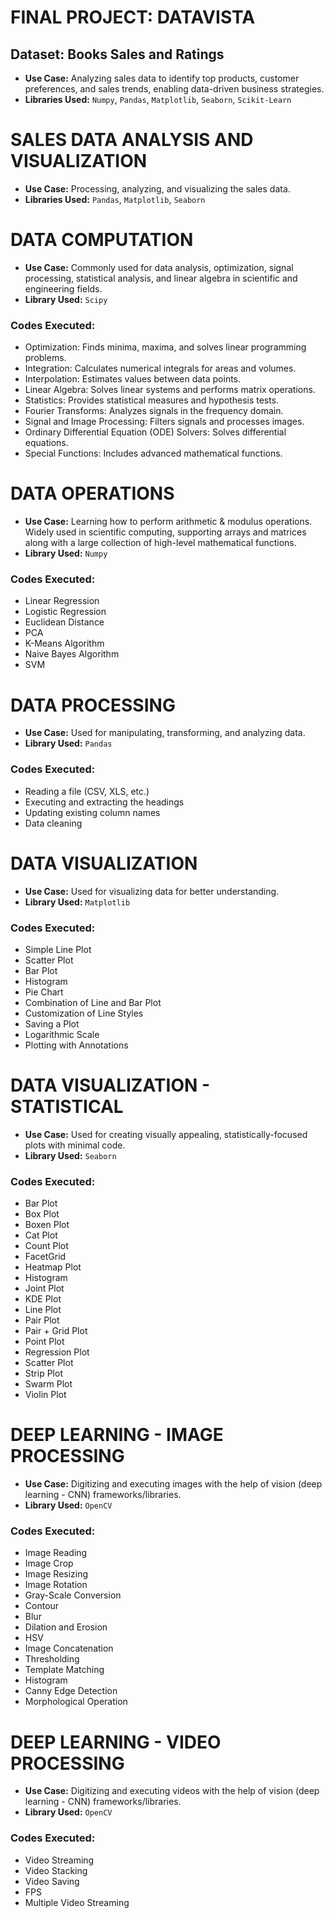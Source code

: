 # **FINAL PROJECT: DATAVISTA**

## Dataset: **Books Sales and Ratings**
- **Use Case:** Analyzing sales data to identify top products, customer preferences, and sales trends, enabling data-driven business strategies.
- **Libraries Used:** `Numpy`, `Pandas`, `Matplotlib`, `Seaborn`, `Scikit-Learn`



# **SALES DATA ANALYSIS AND VISUALIZATION**
- **Use Case:** Processing, analyzing, and visualizing the sales data.
- **Libraries Used:** `Pandas`, `Matplotlib`, `Seaborn`



# **DATA COMPUTATION**
- **Use Case:** Commonly used for data analysis, optimization, signal processing, statistical analysis, and linear algebra in scientific and engineering fields.
- **Library Used:** `Scipy`

### **Codes Executed:**
- Optimization: Finds minima, maxima, and solves linear programming problems.
- Integration: Calculates numerical integrals for areas and volumes.
- Interpolation: Estimates values between data points.
- Linear Algebra: Solves linear systems and performs matrix operations.
- Statistics: Provides statistical measures and hypothesis tests.
- Fourier Transforms: Analyzes signals in the frequency domain.
- Signal and Image Processing: Filters signals and processes images.
- Ordinary Differential Equation (ODE) Solvers: Solves differential equations.
- Special Functions: Includes advanced mathematical functions.



# **DATA OPERATIONS**
- **Use Case:** Learning how to perform arithmetic & modulus operations. Widely used in scientific computing, supporting arrays and matrices along with a large collection of high-level mathematical functions.
- **Library Used:** `Numpy`

### **Codes Executed:**
- Linear Regression
- Logistic Regression
- Euclidean Distance
- PCA
- K-Means Algorithm
- Naive Bayes Algorithm
- SVM



# **DATA PROCESSING**
- **Use Case:** Used for manipulating, transforming, and analyzing data.
- **Library Used:** `Pandas`

### **Codes Executed:**
- Reading a file (CSV, XLS, etc.)
- Executing and extracting the headings
- Updating existing column names
- Data cleaning



# **DATA VISUALIZATION**
- **Use Case:** Used for visualizing data for better understanding.
- **Library Used:** `Matplotlib`

### **Codes Executed:**
- Simple Line Plot
- Scatter Plot
- Bar Plot
- Histogram
- Pie Chart
- Combination of Line and Bar Plot
- Customization of Line Styles
- Saving a Plot
- Logarithmic Scale
- Plotting with Annotations



# **DATA VISUALIZATION - STATISTICAL**
- **Use Case:** Used for creating visually appealing, statistically-focused plots with minimal code.
- **Library Used:** `Seaborn`

### **Codes Executed:**
- Bar Plot
- Box Plot
- Boxen Plot
- Cat Plot
- Count Plot
- FacetGrid
- Heatmap Plot
- Histogram
- Joint Plot
- KDE Plot
- Line Plot
- Pair Plot
- Pair + Grid Plot
- Point Plot
- Regression Plot
- Scatter Plot
- Strip Plot
- Swarm Plot
- Violin Plot



# **DEEP LEARNING - IMAGE PROCESSING**
- **Use Case:** Digitizing and executing images with the help of vision (deep learning - CNN) frameworks/libraries.
- **Library Used:** `OpenCV`

### **Codes Executed:**
- Image Reading
- Image Crop
- Image Resizing
- Image Rotation
- Gray-Scale Conversion
- Contour
- Blur
- Dilation and Erosion
- HSV
- Image Concatenation
- Thresholding
- Template Matching
- Histogram
- Canny Edge Detection
- Morphological Operation



# **DEEP LEARNING - VIDEO PROCESSING**
- **Use Case:** Digitizing and executing videos with the help of vision (deep learning - CNN) frameworks/libraries.
- **Library Used:** `OpenCV`

### **Codes Executed:**
- Video Streaming
- Video Stacking
- Video Saving
- FPS
- Multiple Video Streaming























